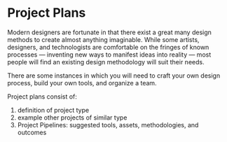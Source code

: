 # Project Plans

Modern designers are fortunate in that there exist a great many design methods to create almost anything imaginable. While some artists, designers, and technologists are comfortable on the fringes of known processes — inventing new ways to manifest ideas into reality — most people will find an existing design methodology will suit their needs.

There are some instances in which you will need to craft your own design process, build your own tools, and organize a team.

Project plans consist of:

1. definition of project type
2. example other projects of similar type
3. Project Pipelines: suggested tools, assets, methodologies, and outcomes

